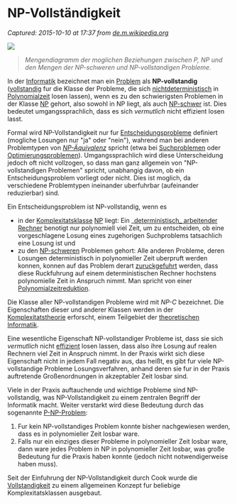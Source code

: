 # NP-Vollständigkeit

_Captured: 2015-10-10 at 17:37 from [de.m.wikipedia.org](https://de.m.wikipedia.org/wiki/NP-Vollst%C3%A4ndigkeit)_

![](http://upload.wikimedia.org/wikipedia/commons/thumb/a/a0/P_np_np-complete_np-hard.svg/220px-P_np_np-complete_np-hard.svg.png)

> _Mengendiagramm der moglichen Beziehungen zwischen P, NP und den Mengen der NP-schweren und NP-vollstandigen Probleme._

In der [Informatik](https://de.m.wikipedia.org/wiki/Informatik) bezeichnet man ein [Problem](https://de.m.wikipedia.org/wiki/Problem) als **NP-vollstandig** ([vollstandig](https://de.m.wikipedia.org/wiki/Vollst%C3%A4ndigkeit_\(Komplexit%C3%A4tstheorie\)) fur die Klasse der Probleme, die sich [nichtdeterministisch](https://de.m.wikipedia.org/wiki/Nichtdeterminismus) in [Polynomialzeit](https://de.m.wikipedia.org/wiki/Polynomialzeit) losen lassen), wenn es zu den schwierigsten Problemen in der Klasse [NP](https://de.m.wikipedia.org/wiki/NP_\(Komplexit%C3%A4tsklasse\)) gehort, also sowohl in NP liegt, als auch [NP-schwer](https://de.m.wikipedia.org/wiki/NP-Schwere) ist. Dies bedeutet umgangssprachlich, dass es sich _vermutlich_ nicht effizient losen lasst.

Formal wird NP-Vollstandigkeit nur fur [Entscheidungsprobleme](https://de.m.wikipedia.org/wiki/Entscheidungsproblem) definiert (mogliche Losungen nur "ja" oder "nein"), wahrend man bei anderen Problemtypen von _[NP-Äquivalenz](https://de.m.wikipedia.org/wiki/NP-%C3%84quivalenz)_ spricht (etwa bei [Suchproblemen](https://de.m.wikipedia.org/wiki/Suchproblem) oder [Optimierungsproblemen](https://de.m.wikipedia.org/wiki/Optimierungsproblem)). Umgangssprachlich wird diese Unterscheidung jedoch oft nicht vollzogen, so dass man ganz allgemein von "NP-vollstandigen Problemen" spricht, unabhangig davon, ob ein Entscheidungsproblem vorliegt oder nicht. Dies ist moglich, da verschiedene Problemtypen ineinander uberfuhrbar (aufeinander reduzierbar) sind.

Ein Entscheidungsproblem ist NP-vollstandig, wenn es

  * in der [Komplexitatsklasse](https://de.m.wikipedia.org/wiki/Komplexit%C3%A4tsklasse) [NP](https://de.m.wikipedia.org/wiki/NP_\(Komplexit%C3%A4tsklasse\)) liegt: Ein _[deterministisch_ arbeitender Rechner](https://de.m.wikipedia.org/wiki/Turingmaschine) benotigt nur polynomiell viel Zeit, um zu entscheiden, ob eine vorgeschlagene Losung eines zugehorigen Suchproblems tatsachlich eine Losung ist und
  * zu den [NP-schweren](https://de.m.wikipedia.org/wiki/NP-Schwere) Problemen gehort: Alle anderen Probleme, deren Losungen deterministisch in polynomieller Zeit uberpruft werden konnen, konnen auf das Problem derart [zuruckgefuhrt](https://de.m.wikipedia.org/wiki/Reduktion_\(Theoretische_Informatik\)) werden, dass diese Ruckfuhrung auf einem deterministischen Rechner hochstens polynomielle Zeit in Anspruch nimmt. Man spricht von einer [Polynomialzeitreduktion](https://de.m.wikipedia.org/wiki/Polynomialzeitreduktion).

Die Klasse aller NP-vollstandigen Probleme wird mit _NP-C_ bezeichnet. Die Eigenschaften dieser und anderer Klassen werden in der [Komplexitatstheorie](https://de.m.wikipedia.org/wiki/Komplexit%C3%A4tstheorie) erforscht, einem Teilgebiet der [theoretischen Informatik](https://de.m.wikipedia.org/wiki/Theoretische_Informatik).

Eine wesentliche Eigenschaft NP-vollstandiger Probleme ist, dass sie sich _vermutlich_ nicht [effizient](https://de.m.wikipedia.org/wiki/Polynomialzeit) losen lassen, dass also ihre Losung auf realen Rechnern viel Zeit in Anspruch nimmt. In der Praxis wirkt sich diese Eigenschaft nicht in jedem Fall negativ aus, das heißt, es gibt fur viele NP-vollstandige Probleme Losungsverfahren, anhand deren sie fur in der Praxis auftretende Großenordnungen in akzeptabler Zeit losbar sind.

Viele in der Praxis auftauchende und wichtige Probleme sind NP-vollstandig, was NP-Vollstandigkeit zu einem zentralen Begriff der Informatik macht. Weiter verstarkt wird diese Bedeutung durch das sogenannte [P-NP-Problem](https://de.m.wikipedia.org/wiki/P-NP-Problem):

  1. Fur kein NP-vollstandiges Problem konnte bisher nachgewiesen werden, dass es in polynomieller Zeit losbar ware.
  2. Falls nur ein einziges dieser Probleme in polynomieller Zeit losbar ware, dann ware jedes Problem in NP in polynomieller Zeit losbar, was große Bedeutung fur die Praxis haben konnte (jedoch nicht notwendigerweise haben muss).

Seit der Einfuhrung der NP-Vollstandigkeit durch Cook wurde die [Vollstandigkeit](https://de.m.wikipedia.org/wiki/Vollst%C3%A4ndigkeit_\(Komplexit%C3%A4tstheorie\)) zu einem allgemeinen Konzept fur beliebige Komplexitatsklassen ausgebaut.
